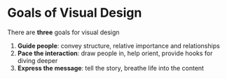 
# Goals of Visual Design

There are **three** goals for visual design

1. **Guide people**: convey structure, relative importance and relationships
2. **Pace the interaction**: draw people in, help orient, provide hooks for diving deeper
3. **Express the message**: tell the story, breathe life into the content  
